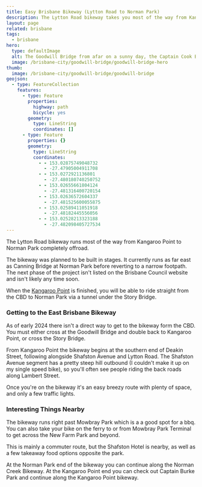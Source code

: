 ```yaml
---
title: Easy Brisbane Bikeway (Lytton Road to Norman Park)
description: The Lytton Road bikeway takes you most of the way from Kangaroo Point to Norman Park, eventually connecting up to the CBD via the KP Bridge.
layout: page
related: brisbane
tags:
  - brisbane
hero:
  type: defaultImage
  alt: The Goodwill Bridge from afar on a sunny day, the Captain Cook Bridge and Kangaroo Point in the background.
  image: /brisbane-city/goodwill-bridge/goodwill-bridge-hero
thumb:
  image: /brisbane-city/goodwill-bridge/goodwill-bridge
geojson:
  - type: FeatureCollection
    features:
      - type: Feature
        properties:
          highway: path
          bicycle: yes
        geometry:
          type: LineString
          coordinates: []
      - type: Feature
        properties: {}
        geometry:
          type: LineString
          coordinates:
            - - 153.02875749048732
              - -27.47905004911708
            - - 153.0272921136801
              - -27.480180740250752
            - - 153.02655661804124
              - -27.481316400720154
            - - 153.02636572604337
              - -27.481525600055875
            - - 153.02589411051918
              - -27.48182445556056
            - - 153.02528213323188
              - -27.482098405727534
---
```

The Lytton Road bikeway runs most of the way from Kangaroo Point to Norman Park completely offroad.

The bikeway was planned to be built in stages. It currently runs as far east as Canning Bridge at Norman Park before reverting to a narrow footpath. The next phase of the project isn't listed on the Brisbane Council website and isn't likely any time soon.

When the [Kangaroo Point](/brisbane-city/kangaroo-point-bridge) is finished, you will be able to ride straight from the CBD to Norman Park via a tunnel under the Story Bridge.

### Getting to the East Brisbane Bikeway
As of early 2024 there isn't a direct way to get to the bikeway form the CBD. You must either cross at the Goodwill Bridge and double back to Kangaroo Point, or cross the Story Bridge.

From Kangaroo Point the bikeway begins at the southern end of Deakin Street, following alongside Shafston Avenue and Lytton Road. The Shafston Avenue segment has a pretty steep hill outbound (I couldn't make it up on my single speed bike), so you'll often see people riding the back roads along Lambert Street.

Once you're on the bikeway it's an easy breezy route with plenty of space, and only a few traffic lights.
### Interesting Things Nearby

The bikeway runs right past Mowbray Park which is a a good spot for a bbq. You can also take your bike on the ferry to or from Mowbray Park Terminal to get across the New Farm Park and beyond.

This is mainly a commuter route, but the Shafston Hotel is nearby, as well as a few takeaway food options opposite the park.

At the Norman Park end of the bikeway you can continue along the Norman Creek Bikeway. At the Kangaroo Point end you can check out Captain Burke Park and continue along the Kangaroo Point bikeway.
